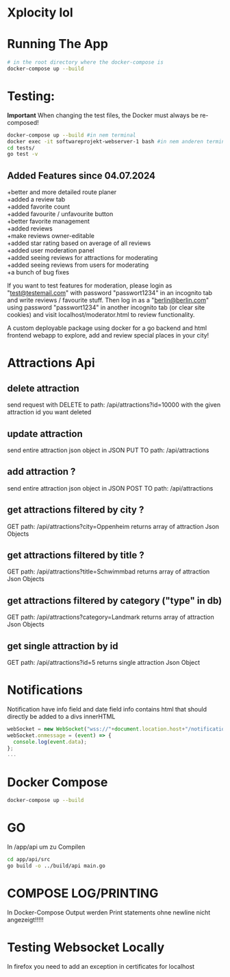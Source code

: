 # Xplocity lol

# Running The App

```bash
# in the root directory where the docker-compose is
docker-compose up --build
```

# Testing:

**Important** When changing the test files, the Docker must always be re-composed!

```bash
docker-compose up --build #in nem terminal
docker exec -it softwareprojekt-webserver-1 bash #in nem anderen terminal
cd tests/
go test -v
```

## Added Features since 04.07.2024

+better and more detailed route planer<br>
+added a review tab<br>
+added favorite count<br>
+added favourite / unfavourite button<br>
+better favorite management<br>
+added reviews<br>
+make reviews owner-editable<br>
+added star rating based on average of all reviews<br>
+added user moderation panel<br>
+added seeing reviews for attractions for moderating<br>
+added seeing reviews from users for moderating<br>
+a bunch of bug fixes<br>

If you want to test features for moderation, please login as "test@testemail.com" with password "passwort1234" in an incognito tab and write reviews / favourite stuff. Then log in as a "berlin@berlin.com" using password "passwort1234" in another incognito tab (or clear site cookies) and visit localhost/moderator.html to review functionality.

A custom deployable package using docker for a go backend and html frontend webapp to explore, add and review special places in your city!

# Attractions Api

## delete attraction

send request with DELETE to
path: /api/attractions?id=10000
with the given attraction id you want deleted

## update attraction

send entire attraction json object in JSON PUT TO
path: /api/attractions

## add attraction ?

send entire attraction json object in JSON POST TO
path: /api/attractions

## get attractions filtered by city ?

GET
path: /api/attractions?city=Oppenheim
returns array of attraction Json Objects

## get attractions filtered by title ?

GET
path: /api/attractions?title=Schwimmbad
returns array of attraction Json Objects

## get attractions filtered by category ("type" in db)

GET
path: /api/attractions?category=Landmark
returns array of attraction Json Objects

## get single attraction by id

GET
path: /api/attractions?id=5
returns single attraction Json Object

# Notifications

Notification have info field and date field info contains html that should directly be added to a divs innerHTML

```js
webSocket = new WebSocket("wss://"+document.location.host+"/notifications");
webSocket.onmessage = (event) => {
  console.log(event.data);
};
...
```

# Docker Compose

```bash
docker-compose up --build
```

# GO

In /app/api um zu Compilen

```bash
cd app/api/src
go build -o ../build/api main.go
```

# COMPOSE LOG/PRINTING

In Docker-Compose Output werden Print statements ohne newline nicht angezeigt!!!!!

# Testing Websocket Locally

In firefox you need to add an exception in certificates for localhost
